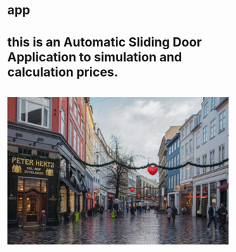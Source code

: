 # app
<h1>
this is an Automatic Sliding Door Application to simulation and calculation prices.
<h1>
<img src="arrows/st.jpg" >
